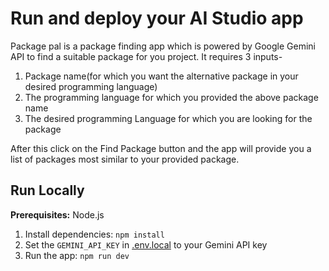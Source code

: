 # Run and deploy your AI Studio app

Package pal is a package finding app which is powered by Google Gemini API to find a suitable package for you project. It requires 3 inputs-

1. Package name(for which you want the alternative package in your desired programming language)
2. The programming language for which you provided the above package name
3. The desired programming Language for which you are looking for the package

After this click on the Find Package button and the app will provide you a list of packages most similar to your provided package.

## Run Locally

**Prerequisites:**  Node.js


1. Install dependencies:
   `npm install`
2. Set the `GEMINI_API_KEY` in [.env.local](.env.local) to your Gemini API key
3. Run the app:
   `npm run dev`
